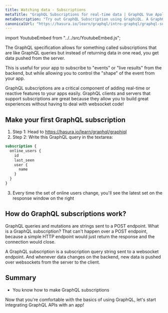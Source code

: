 ```yaml
---
title: Watching data - Subscriptions
metaTitle: "GraphQL Subscriptions for real-time data | GraphQL Vue Apollo Tutorial"
metaDescription: "Try out GraphQL Subscription using GraphiQL. A GraphQL subscriptions example to fetch live data pushed over websockets "
canonicalUrl: "https://hasura.io/learn/graphql/intro-graphql/graphql-subscriptions/"
---
```


import YoutubeEmbed from "../../src/YoutubeEmbed.js";

<YoutubeEmbed link="https://www.youtube.com/embed/Ti7zYY5P4Cg" />

The GraphQL specification allows for something called subscriptions that are like GraphQL queries
but instead of returning data in one read, you get data pushed from the server.

This is useful for your app to subscribe to "events" or "live results" from the backend, but
while allowing you to control the "shape" of the event from your app.

GraphQL subscriptions are a critical component of adding real-time or reactive features
to your apps easily. GraphQL clients and servers that support subscriptions are great because
they allow you to build great experiences without having to deal with websocket code!

## Make your first GraphQL subscription

1. Step 1: Head to https://hasura.io/learn/graphql/graphiql
2. Step 2: Write this GraphQL query in the textarea:

```graphql
subscription {
  online_users {
    id
    last_seen
    user {
      name
    }
  }
}
```

3. Every time the set of online users change, you'll see the latest set on
the response window on the right

## How do GraphQL subscriptions work?

GraphQL queries and mutations are strings sent to a POST endpoint. What is a GraphQL subscription? That can't happen over a POST endpoint, because a simple HTTP endpoint would just return the response and the connection would close.

A GraphQL subscription is a subscription query string sent to a websocket endpoint. And whenever data changes on the backend, new data is pushed over websockets from the server to the client.

## Summary

- You know how to make GraphQL subscriptions

Now that you're comfortable with the basics of using GraphQL, let's start
integrating GraphQL APIs with an app!
